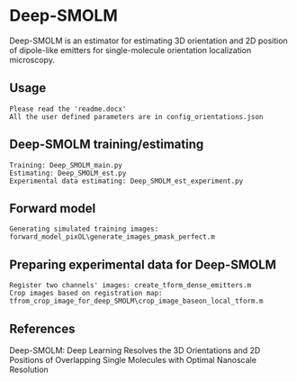 # Deep-SMOLM
Deep-SMOLM is an estimator for estimating 3D orientation and 2D position of dipole-like emitters for single-molecule orientation localization microscopy.

## Usage

```
Please read the 'readme.docx'
All the user defined parameters are in config_orientations.json
```

## Deep-SMOLM training/estimating
```
Training: Deep_SMOLM_main.py
Estimating: Deep_SMOLM_est.py
Experimental data estimating: Deep_SMOLM_est_experiment.py
```

## Forward model
```
Generating simulated training images: forward_model_pixOL\generate_images_pmask_perfect.m
```


## Preparing experimental data for Deep-SMOLM
```
Register two channels' images: create_tform_dense_emitters.m
Crop images based on registration map: tfrom_crop_image_for_deep_SMOLM\crop_image_baseon_local_tform.m
```


## References
Deep-SMOLM: Deep Learning Resolves the 3D Orientations and 2D Positions of Overlapping Single Molecules with Optimal Nanoscale Resolution
